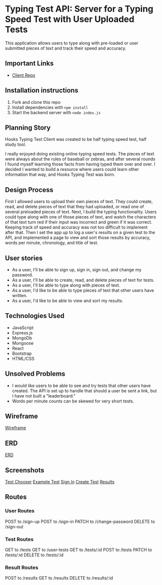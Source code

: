 # Typing Test API: Server for a Typing Speed Test with User Uploaded Tests

This application allows users to type along with pre-loaded or user submitted pieces of text and track their speed and accuracy.

## Important Links

- [Client Repo](https://github.com/JoeyGarber/HooksTypingTestClient)

## Installation instructions

1. Fork and clone this repo
2. Install dependencies with `npm install`
3. Start the backend server with `node index.js`

## Planning Story

Hooks Typing Test Client was created to be half typing speed test, half study tool. 

I really enjoyed doing existing online typing speed tests. The pieces of text were always about the rules of baseball or zebras, and after several rounds I found myself learning those facts from having typed them over and over. I decided I wanted to build a resource where users could learn other information that way, and Hooks Typing Test was born. 

## Design Process

First I allowed users to upload their own pieces of text. They could create, read, and delete pieces of text that they had uploaded, or read one of several preloaded pieces of text. Next, I build the typing functionality. Users could type along with one of those pieces of text, and watch the characters of that text turn red if their input was incorrect and green if it was correct. Keeping track of speed and accuracy was not too difficult to implement after that. Then I set the app up to log a user's results on a given test to the API, and implemented a page to view and sort those results by accuracy, words per minute, chronology, and title of test. 

## User stories

 - As a user, I'll be able to sign up, sign in, sign out, and change my password.
 - As a user, I'll be able to create, read, and delete pieces of text for tests. 
 - As a user, I'll be able to type along with pieces of text.
 - As a user, I'd like to be able to type pieces of text that other users have written.
 - As a user, I'd like to be able to view and sort my results.

## Technologies Used

- JavaScript
- Express.js
- MongoDb
- Mongoose
- React
- Bootstrap
- HTML/CSS

## Unsolved Problems

- I would like users to be able to see and try tests that other users have created. The API is set up to handle that should a user be sent a link, but I have not built a "leaderboard."
- Words per minute counts can be skewed for very short tests.

## Wireframe 

[Wireframe](./photos/Wireframe.jpg)

## ERD

[ERD](./photos/ERD.jpg)

## Screenshots

[Test Chooser](./photos/Test%20Chooser.jpg)
[Example Test](./photos/Lions%20Test.jpg)
[Sign In](./photos/Sign%20In.jpg)
[Create Test](./photos/Create%20Test.jpg)
[Results](./photos/Results.jpg)

## Routes

### User Routes

POST to /sign-up
POST to /sign-in
PATCH to /change-password
DELETE to /sign-out

### Test Routes

GET to /tests
GET to /user-tests
GET to /tests/:id
POST to /tests
PATCH to /tests/:id
DELETE to /tests/:id

### Result Routes

POST to /results
GET to /results
DELETE to /results/:id